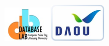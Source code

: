 <a href="http://database.hanyang.ac.kr"><img src="https://github.com/u-ODM/core/blob/master/databaselab.jpg"/></a>                         <a href="http://www.daou.com"><img src="https://github.com/u-ODM/core/blob/master/daou.jpg"/></a>
